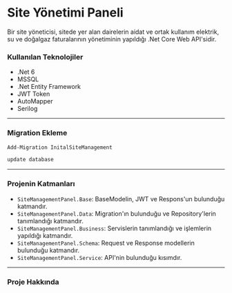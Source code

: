 # Site Yönetimi Paneli
Bir site yöneticisi, sitede yer alan dairelerin aidat ve ortak kullanım elektrik, su ve doğalgaz faturalarının yönetiminin yapıldığı .Net Core Web API'sidir.

### Kullanılan Teknolojiler
- .Net 6
- MSSQL
- .Net Entity Framework
- JWT Token
- AutoMapper
- Serilog
---
### Migration Ekleme
```sh
Add-Migration InitalSiteManagement

update database
```
---
### Projenin Katmanları

- `SiteManagementPanel.Base`: BaseModelin, JWT ve Respons'un bulunduğu katmandır.
- `SiteManagementPanel.Data`: Migration'ın bulunduğu ve Repository'lerin tanımlandığı katmandır.
- `SiteManagementPanel.Business`: Servislerin tanımlandığı ve işlemlerin yapıldığı katmandır.
- `SiteManagementPanel.Schema`: Request ve Response modellerin bulunduğu katmandır.
- `SiteManagementPanel.Service`: API'nin bulunduğu kısımdır.
---

### Proje Hakkında

  

